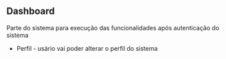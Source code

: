 ## Dashboard

Parte do sistema para execução das funcionalidades após autenticação do sistema
* Perfil - usário vai poder alterar o perfil do sistema